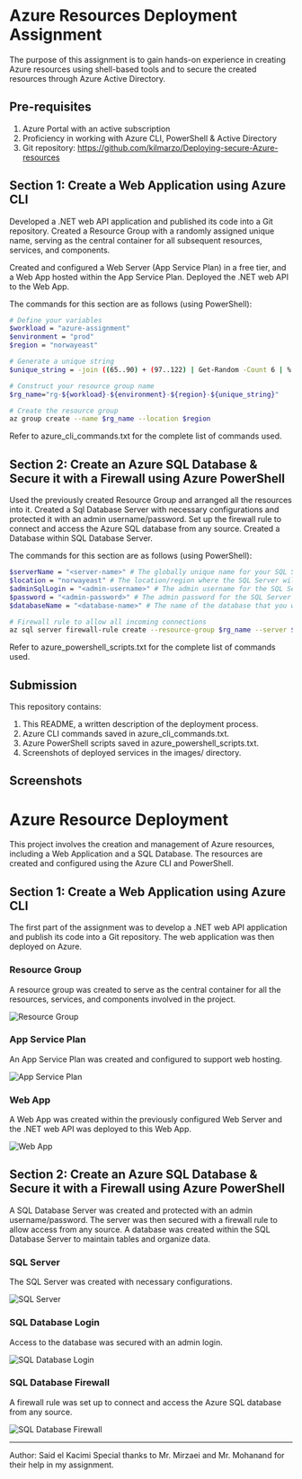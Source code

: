 # Azure Resources Deployment Assignment

The purpose of this assignment is to gain hands-on experience in creating Azure resources using shell-based tools and to secure the created resources through Azure Active Directory.

## Pre-requisites

1. Azure Portal with an active subscription
2. Proficiency in working with Azure CLI, PowerShell & Active Directory
3. Git repository: https://github.com/kilmarzo/Deploying-secure-Azure-resources

## Section 1: Create a Web Application using Azure CLI

Developed a .NET web API application and published its code into a Git repository. Created a Resource Group with a randomly assigned unique name, serving as the central container for all subsequent resources, services, and components.

Created and configured a Web Server (App Service Plan) in a free tier, and a Web App hosted within the App Service Plan. Deployed the .NET web API to the Web App. 

The commands for this section are as follows (using PowerShell):

```bash
# Define your variables
$workload = "azure-assignment"
$environment = "prod"
$region = "norwayeast"

# Generate a unique string
$unique_string = -join ((65..90) + (97..122) | Get-Random -Count 6 | % {[char]$_})

# Construct your resource group name
$rg_name="rg-${workload}-${environment}-${region}-${unique_string}"

# Create the resource group
az group create --name $rg_name --location $region
```

Refer to azure_cli_commands.txt for the complete list of commands used.

## Section 2: Create an Azure SQL Database & Secure it with a Firewall using Azure PowerShell

Used the previously created Resource Group and arranged all the resources into it. Created a Sql Database Server with necessary configurations and protected it with an admin username/password. Set up the firewall rule to connect and access the Azure SQL database from any source. Created a Database within SQL Database Server.

The commands for this section are as follows (using PowerShell):

```bash
$serverName = "<server-name>" # The globally unique name for your SQL Server instance
$location = "norwayeast" # The location/region where the SQL Server will be created
$adminSqlLogin = "<admin-username>" # The admin username for the SQL Server
$password = "<admin-password>" # The admin password for the SQL Server
$databaseName = "<database-name>" # The name of the database that you will create on the server

# Firewall rule to allow all incoming connections
az sql server firewall-rule create --resource-group $rg_name --server $serverName -n AllowAll --start-ip-address 0.0.0.0 --end-ip-address 255.255.255.255
```

Refer to azure_powershell_scripts.txt for the complete list of commands used.

## Submission

This repository contains:

1. This README, a written description of the deployment process.
2. Azure CLI commands saved in azure_cli_commands.txt.
3. Azure PowerShell scripts saved in azure_powershell_scripts.txt.
4. Screenshots of deployed services in the images/ directory.

## Screenshots

# Azure Resource Deployment

This project involves the creation and management of Azure resources, including a Web Application and a SQL Database. The resources are created and configured using the Azure CLI and PowerShell.

## Section 1: Create a Web Application using Azure CLI

The first part of the assignment was to develop a .NET web API application and publish its code into a Git repository. The web application was then deployed on Azure.

### Resource Group

A resource group was created to serve as the central container for all the resources, services, and components involved in the project.

![Resource Group]([images/Azure_RG.png](https://github.com/kilmarzo/Deploying-secure-Azure-resources/blob/main/Azure_RG.png))

### App Service Plan

An App Service Plan was created and configured to support web hosting.

![App Service Plan]([images/Azure_Serviceplan.png](https://github.com/kilmarzo/Deploying-secure-Azure-resources/blob/main/Azure_Serviceplan.png))

### Web App

A Web App was created within the previously configured Web Server and the .NET web API was deployed to this Web App.

![Web App]([images/Azure_Webapp.png](https://github.com/kilmarzo/Deploying-secure-Azure-resources/blob/main/Azure_Webapp.png))

## Section 2: Create an Azure SQL Database & Secure it with a Firewall using Azure PowerShell

A SQL Database Server was created and protected with an admin username/password. The server was then secured with a firewall rule to allow access from any source. A database was created within the SQL Database Server to maintain tables and organize data.

### SQL Server

The SQL Server was created with necessary configurations.

![SQL Server]([images/Azure_SQLserver.png](https://github.com/kilmarzo/Deploying-secure-Azure-resources/blob/main/Azure_SQLserver.png))

### SQL Database Login

Access to the database was secured with an admin login.

![SQL Database Login]([images/Azure_SQLdatabaselogin.png](https://github.com/kilmarzo/Deploying-secure-Azure-resources/blob/main/Azure_SQLdatabaselogin.png))

### SQL Database Firewall

A firewall rule was set up to connect and access the Azure SQL database from any source.

![SQL Database Firewall]([images/Azure_SQLdatabasefirewall.png](https://github.com/kilmarzo/Deploying-secure-Azure-resources/blob/main/Azure_SQLdatabasefirewall.png))


---

Author: Said el Kacimi
Special thanks to Mr. Mirzaei and Mr. Mohanand for their help in my assignment.
